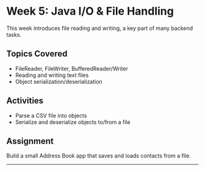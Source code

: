 # Week 5: Java I/O & File Handling

This week introduces file reading and writing, a key part of many backend tasks.

## Topics Covered

- FileReader, FileWriter, BufferedReader/Writer
- Reading and writing text files
- Object serialization/deserialization

## Activities

- Parse a CSV file into objects
- Serialize and deserialize objects to/from a file

## Assignment

Build a small Address Book app that saves and loads contacts from a file.

---
